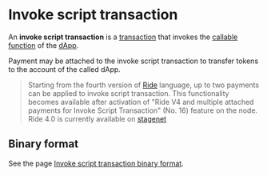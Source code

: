# Invoke script transaction

An **invoke script transaction** is a [transaction](/en/blockchain/transaction) that invokes the [callable function](/en/ride/functions/callable-function) of the [dApp](/en/blockchain/account/dapp).

Payment may be attached to the invoke script transaction to transfer tokens to the account of the called dApp.

> Starting from the fourth version of [Ride](/en/ride) language, up to two payments can be applied to invoke script transaction. This functionality becomes available after activation of "Ride V4 and multiple attached payments for Invoke Script Transaction" (No. 16) feature on the node.
Ride 4.0 is currently available on [stagenet](/en/blockchain/blockchain-network/stage-network)

## Binary format

See the page [Invoke script transaction binary format](/en/blockchain/binary-format/transaction-binary-format/invoke-script-transaction-binary-format).
